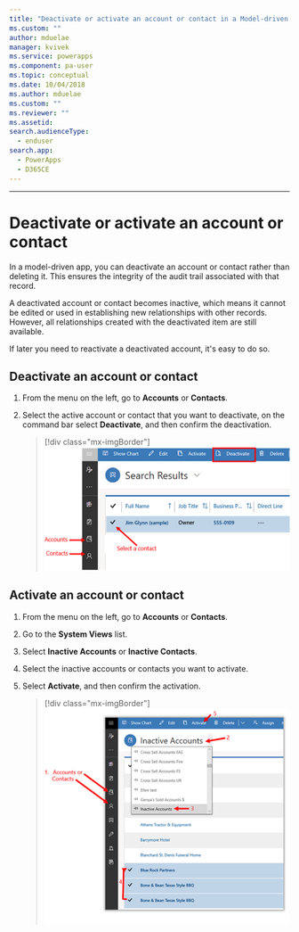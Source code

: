 ```yaml
---
title: "Deactivate or activate an account or contact in a Model-driven appp| MicrosoftDocs"
ms.custom: ""
author: mduelae
manager: kvivek
ms.service: powerapps
ms.component: pa-user
ms.topic: conceptual
ms.date: 10/04/2018
ms.author: mduelae
ms.custom: ""
ms.reviewer: ""
ms.assetid: 
search.audienceType: 
  - enduser
search.app: 
  - PowerApps
  - D365CE
---
```

---
# Deactivate or activate an account or contact

In a model-driven app, you can deactivate an account or contact rather than deleting it. This ensures the integrity of the audit trail associated with that record.  
  
A deactivated account or contact becomes inactive, which means it cannot be edited or used in establishing new relationships with other records. However, all relationships created with the deactivated item are still available.  
  
If later you need to reactivate a deactivated account, it's easy to do so.   
  
## Deactivate an account or contact 
  
1.  From the menu on the left, go to **Accounts** or **Contacts**.  
  
2.  Select the active account or contact that you want to deactivate, on the command bar select **Deactivate**, and then confirm the deactivation.

    > [!div class="mx-imgBorder"]
    > ![Deactivate an account in PowerApps](media/DeactiveAccounts.png "Deactivate an account in PowerApps")


## Activate an account or contact  
  
1.  From the menu on the left, go to **Accounts** or **Contacts**. 
  
2.  Go to the **System Views** list.

3.  Select **Inactive Accounts** or **Inactive Contacts**.  
  
4.  Select the inactive accounts or contacts you want to activate.

5.  Select **Activate**, and then confirm the activation.  

    > [!div class="mx-imgBorder"]
    > ![Activate an account in PowerApps](media/ActiveAccounts.png "Activate an account in PowerApps")  



